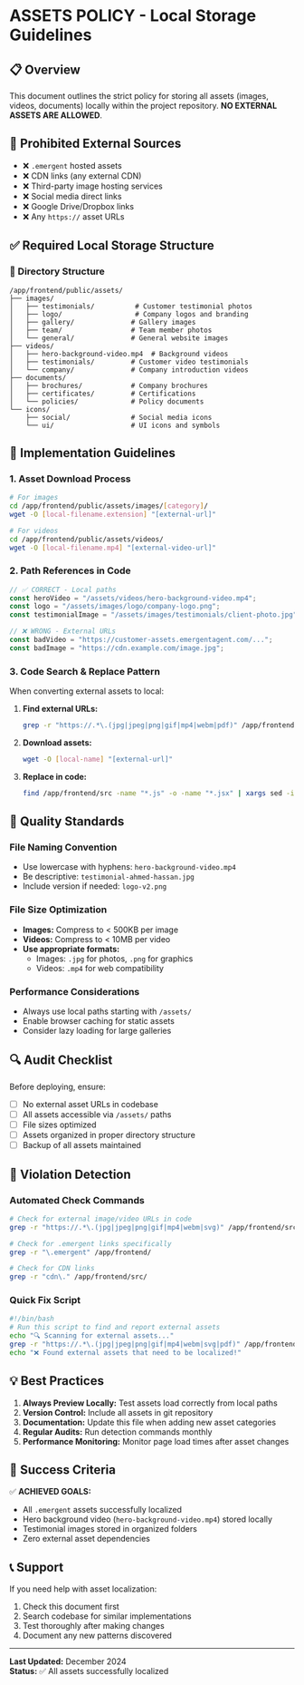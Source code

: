 # ASSETS POLICY - Local Storage Guidelines

## 📋 Overview
This document outlines the strict policy for storing all assets (images, videos, documents) locally within the project repository. **NO EXTERNAL ASSETS ARE ALLOWED**.

## 🚫 Prohibited External Sources
- ❌ `.emergent` hosted assets
- ❌ CDN links (any external CDN)
- ❌ Third-party image hosting services
- ❌ Social media direct links
- ❌ Google Drive/Dropbox links
- ❌ Any `https://` asset URLs

## ✅ Required Local Storage Structure

### 📁 Directory Structure
```
/app/frontend/public/assets/
├── images/
│   ├── testimonials/          # Customer testimonial photos
│   ├── logo/                  # Company logos and branding
│   ├── gallery/              # Gallery images
│   ├── team/                 # Team member photos
│   └── general/              # General website images
├── videos/
│   ├── hero-background-video.mp4  # Background videos
│   ├── testimonials/         # Customer video testimonials
│   └── company/              # Company introduction videos
├── documents/
│   ├── brochures/            # Company brochures
│   ├── certificates/         # Certifications
│   └── policies/             # Policy documents
└── icons/
    ├── social/               # Social media icons
    └── ui/                   # UI icons and symbols
```

## 🔧 Implementation Guidelines

### 1. Asset Download Process
```bash
# For images
cd /app/frontend/public/assets/images/[category]/
wget -O [local-filename.extension] "[external-url]"

# For videos  
cd /app/frontend/public/assets/videos/
wget -O [local-filename.mp4] "[external-video-url]"
```

### 2. Path References in Code
```javascript
// ✅ CORRECT - Local paths
const heroVideo = "/assets/videos/hero-background-video.mp4";
const logo = "/assets/images/logo/company-logo.png"; 
const testimonialImage = "/assets/images/testimonials/client-photo.jpg";

// ❌ WRONG - External URLs
const badVideo = "https://customer-assets.emergentagent.com/...";
const badImage = "https://cdn.example.com/image.jpg";
```

### 3. Code Search & Replace Pattern
When converting external assets to local:

1. **Find external URLs:**
   ```bash
   grep -r "https://.*\.(jpg|jpeg|png|gif|mp4|webm|pdf)" /app/frontend/src/
   ```

2. **Download assets:**
   ```bash
   wget -O [local-name] "[external-url]"
   ```

3. **Replace in code:**
   ```bash
   find /app/frontend/src -name "*.js" -o -name "*.jsx" | xargs sed -i 's|https://external-url|/assets/path/local-file|g'
   ```

## 📝 Quality Standards

### File Naming Convention
- Use lowercase with hyphens: `hero-background-video.mp4`
- Be descriptive: `testimonial-ahmed-hassan.jpg`
- Include version if needed: `logo-v2.png`

### File Size Optimization
- **Images:** Compress to < 500KB per image
- **Videos:** Compress to < 10MB per video
- **Use appropriate formats:** 
  - Images: `.jpg` for photos, `.png` for graphics
  - Videos: `.mp4` for web compatibility

### Performance Considerations
- Always use local paths starting with `/assets/`
- Enable browser caching for static assets
- Consider lazy loading for large galleries

## 🔍 Audit Checklist

Before deploying, ensure:
- [ ] No external asset URLs in codebase
- [ ] All assets accessible via `/assets/` paths
- [ ] File sizes optimized
- [ ] Assets organized in proper directory structure
- [ ] Backup of all assets maintained

## 🚨 Violation Detection

### Automated Check Commands
```bash
# Check for external image/video URLs in code
grep -r "https://.*\.(jpg|jpeg|png|gif|mp4|webm|svg)" /app/frontend/src/

# Check for .emergent links specifically  
grep -r "\.emergent" /app/frontend/

# Check for CDN links
grep -r "cdn\." /app/frontend/src/
```

### Quick Fix Script
```bash  
#!/bin/bash
# Run this script to find and report external assets
echo "🔍 Scanning for external assets..."
grep -r "https://.*\.(jpg|jpeg|png|gif|mp4|webm|svg|pdf)" /app/frontend/src/ | head -10
echo "❌ Found external assets that need to be localized!"
```

## 💡 Best Practices

1. **Always Preview Locally:** Test assets load correctly from local paths
2. **Version Control:** Include all assets in git repository  
3. **Documentation:** Update this file when adding new asset categories
4. **Regular Audits:** Run detection commands monthly
5. **Performance Monitoring:** Monitor page load times after asset changes

## 🎯 Success Criteria

✅ **ACHIEVED GOALS:**
- All `.emergent` assets successfully localized
- Hero background video (`hero-background-video.mp4`) stored locally
- Testimonial images stored in organized folders  
- Zero external asset dependencies

## 📞 Support

If you need help with asset localization:
1. Check this document first
2. Search codebase for similar implementations
3. Test thoroughly after making changes
4. Document any new patterns discovered

---
**Last Updated:** December 2024  
**Status:** ✅ All assets successfully localized